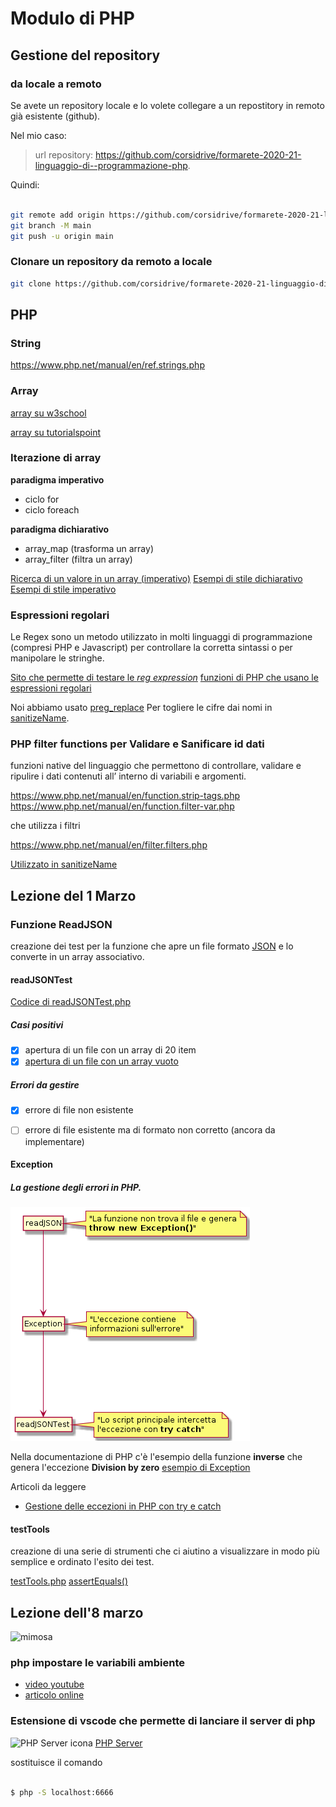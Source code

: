 # Modulo di PHP

## Gestione del  repository

### da locale a remoto

Se avete un repository locale e lo volete collegare a un repostitory in remoto già esistente (github).

Nel mio caso:

> url repository:
> <https://github.com/corsidrive/formarete-2020-21-linguaggio-di--programmazione-php>.

Quindi:

```bash

git remote add origin https://github.com/corsidrive/formarete-2020-21-linguaggio-di--programmazione-php.git
git branch -M main
git push -u origin main

```

### Clonare un repository da remoto a locale

```bash
git clone https://github.com/corsidrive/formarete-2020-21-linguaggio-di--programmazione-php.git

```

## PHP

### String

<https://www.php.net/manual/en/ref.strings.php>

### Array

[array su w3school](https://www.w3schools.com/php/php_arrays.asp)

[array su tutorialspoint](https://www.tutorialspoint.com/php/php_arrays.htm)

### Iterazione di array

**paradigma imperativo**

- ciclo for
- ciclo foreach

**paradigma dichiarativo**

- array_map (trasforma un array)
- array_filter (filtra un array)

[Ricerca di un valore in un array (imperativo)](array_basic/array_functions.php)
[Esempi di stile dichiarativo](array_basic/extractNamesMap_declarative_programming.php)
[Esempi di stile imperativo](array_basic/extractNames_foreach_imperative_programming.php)

### Espressioni regolari

Le Regex sono un metodo utilizzato in molti linguaggi di programmazione (compresi PHP e Javascript) per controllare la corretta sintassi o per manipolare le stringhe.

[Sito che permette di testare le *reg expression*](https://regex101.com/r/powozc/1)
[funzioni di PHP che usano le espressioni regolari](https://www.php.net/manual/en/ref.pcre.php)

Noi abbiamo usato
[preg_replace](https://www.php.net/manual/en/function.preg-replace.php)
Per togliere le cifre dai nomi in [sanitizeName](./case_study/sanitizeName/sanitizeName.php).

### PHP filter functions  per Validare e Sanificare id dati

funzioni native del linguaggio che permettono di controllare, validare e ripulire i dati contenuti all’ interno di variabili e argomenti.

<https://www.php.net/manual/en/function.strip-tags.php>
<https://www.php.net/manual/en/function.filter-var.php>

che utilizza i filtri

<https://www.php.net/manual/en/filter.filters.php>

[Utilizzato in sanitizeName](case_study/sanitizeName/sanitizeName.php)

## Lezione del 1 Marzo

### Funzione ReadJSON

creazione dei test per la funzione che apre un file formato <a href="https://www.html.it/articoli/introduzione-a-json/" target="_blank">JSON</a>
e lo converte in un array associativo.

#### readJSONTest

[Codice di readJSONTest.php](case_study/tasklistArray/lib/JSONReaderTest.php)

##### Casi positivi

- [x] apertura di un file con un array di 20 item
- [x] [apertura di un file con un array vuoto](/case_study/tasklistArray/dataset/TaskList-zero.json)

##### Errori da gestire

- [x] errore di file non esistente
- [ ] errore di file esistente ma di formato non corretto (ancora da implementare)


#### Exception

##### La gestione degli errori in PHP.

![exception](_docs/diagram/_docs/exception/exception.png)

Nella documentazione di PHP c'è l'esempio della funzione **inverse**
che genera l'eccezione **Division by zero**
[esempio di Exception](https://www.php.net/manual/en/language.exceptions.php)

Articoli da leggere

- [Gestione delle eccezioni in PHP con try e catch](https://www.mrw.it/php/gestione-eccezioni-php_7007.html)


#### testTools

creazione di una serie di strumenti che ci aiutino a visualizzare 
in modo più semplice e ordinato l'esito dei test.

[testTools.php](vendor/testTools/testTool.php)
[assertEquals()](vendor/testTools/testTool.php)


## Lezione dell'8 marzo
![mimosa](https://cdn.pixabay.com/photo/2017/11/22/17/18/mimosa-2970960_960_720.jpg)


### php impostare le variabili ambiente

- [video youtube](https://www.youtube.com/watch?v=2Y9lu5rhwMQ)
- [articolo online](https://www.forevolve.com/en/articles/2016/10/27/how-to-add-your-php-runtime-directory-to-your-windows-10-path-environment-variable/)


### Estensione di vscode che permette di lanciare il server di php


![PHP Server icona](https://brapifra.gallerycdn.vsassets.io/extensions/brapifra/phpserver/3.0.1/1597700555261/Microsoft.VisualStudio.Services.Icons.Default)
[PHP Server](https://marketplace.visualstudio.com/items?itemName=brapifra.phpserver)


sostituisce il comando 

```bash

$ php -S localhost:6666  

```
